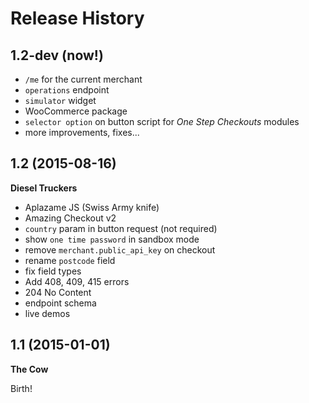 # Release History

## 1.2-dev (now!)
* `/me` for the current merchant
* `operations` endpoint
* `simulator` widget
* WooCommerce package
* `selector option` on button script for *One Step Checkouts* modules
* more improvements, fixes...


## 1.2 (2015-08-16)
**Diesel Truckers**

* Aplazame JS (Swiss Army knife)
* Amazing Checkout v2
* `country` param in button request (not required)
* show `one time password` in sandbox mode
* remove `merchant.public_api_key` on checkout
* rename `postcode` field
* fix field types
* Add 408, 409, 415 errors
* 204 No Content
* endpoint schema
* live demos


## 1.1 (2015-01-01)
**The Cow**

Birth!
